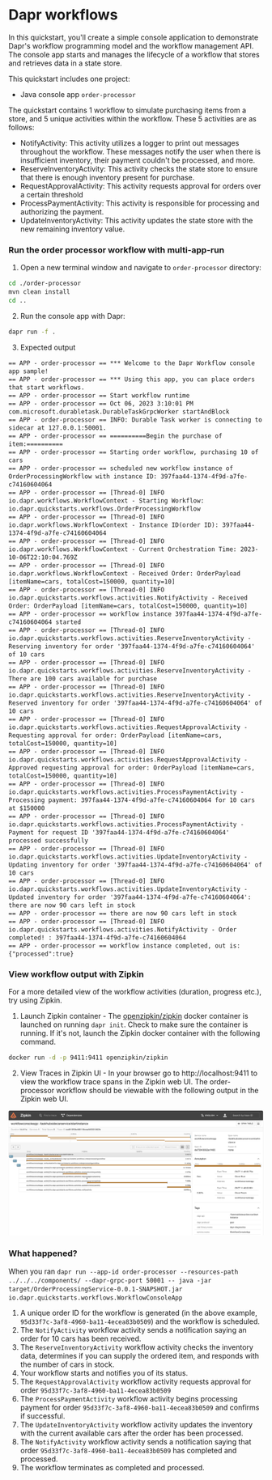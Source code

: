 # Dapr workflows

In this quickstart, you'll create a simple console application to demonstrate Dapr's workflow programming model and the workflow management API. The console app starts and manages the lifecycle of a workflow that stores and retrieves data in a state store.

This quickstart includes one project:

- Java console app `order-processor` 

The quickstart contains 1 workflow to simulate purchasing items from a store, and 5 unique activities within the workflow. These 5 activities are as follows:

- NotifyActivity: This activity utilizes a logger to print out messages throughout the workflow. These messages notify the user when there is insufficient inventory, their payment couldn't be processed, and more.
- ReserveInventoryActivity: This activity checks the state store to ensure that there is enough inventory present for purchase.
- RequestApprovalActivity: This activity requests approval for orders over a certain threshold
- ProcessPaymentActivity: This activity is responsible for processing and authorizing the payment.
- UpdateInventoryActivity: This activity updates the state store with the new remaining inventory value.

### Run the order processor workflow with multi-app-run

1. Open a new terminal window and navigate to `order-processor` directory: 

<!-- STEP
name: Install Java dependencies
-->

```bash
cd ./order-processor
mvn clean install
cd ..
```

<!-- END_STEP -->
2. Run the console app with Dapr: 

<!-- STEP
name: Run order-processor service
expected_stdout_lines:
  - '== APP - order-processor == there are now 90 cars left in stock'
  - '== APP - order-processor == workflow instance completed, out is: {"processed":true}'
expected_stderr_lines:
output_match_mode: substring
background: true
sleep: 15
timeout_seconds: 120
-->
    
```bash
dapr run -f .
```

<!-- END_STEP -->

3. Expected output


```
== APP - order-processor == *** Welcome to the Dapr Workflow console app sample!
== APP - order-processor == *** Using this app, you can place orders that start workflows.
== APP - order-processor == Start workflow runtime
== APP - order-processor == Oct 06, 2023 3:10:01 PM com.microsoft.durabletask.DurableTaskGrpcWorker startAndBlock
== APP - order-processor == INFO: Durable Task worker is connecting to sidecar at 127.0.0.1:50001.
== APP - order-processor == ==========Begin the purchase of item:==========
== APP - order-processor == Starting order workflow, purchasing 10 of cars
== APP - order-processor == scheduled new workflow instance of OrderProcessingWorkflow with instance ID: 397faa44-1374-4f9d-a7fe-c74160604064
== APP - order-processor == [Thread-0] INFO io.dapr.workflows.WorkflowContext - Starting Workflow: io.dapr.quickstarts.workflows.OrderProcessingWorkflow
== APP - order-processor == [Thread-0] INFO io.dapr.workflows.WorkflowContext - Instance ID(order ID): 397faa44-1374-4f9d-a7fe-c74160604064
== APP - order-processor == [Thread-0] INFO io.dapr.workflows.WorkflowContext - Current Orchestration Time: 2023-10-06T22:10:04.769Z
== APP - order-processor == [Thread-0] INFO io.dapr.workflows.WorkflowContext - Received Order: OrderPayload [itemName=cars, totalCost=150000, quantity=10]
== APP - order-processor == [Thread-0] INFO io.dapr.quickstarts.workflows.activities.NotifyActivity - Received Order: OrderPayload [itemName=cars, totalCost=150000, quantity=10]
== APP - order-processor == workflow instance 397faa44-1374-4f9d-a7fe-c74160604064 started
== APP - order-processor == [Thread-0] INFO io.dapr.quickstarts.workflows.activities.ReserveInventoryActivity - Reserving inventory for order '397faa44-1374-4f9d-a7fe-c74160604064' of 10 cars
== APP - order-processor == [Thread-0] INFO io.dapr.quickstarts.workflows.activities.ReserveInventoryActivity - There are 100 cars available for purchase
== APP - order-processor == [Thread-0] INFO io.dapr.quickstarts.workflows.activities.ReserveInventoryActivity - Reserved inventory for order '397faa44-1374-4f9d-a7fe-c74160604064' of 10 cars
== APP - order-processor == [Thread-0] INFO io.dapr.quickstarts.workflows.activities.RequestApprovalActivity - Requesting approval for order: OrderPayload [itemName=cars, totalCost=150000, quantity=10]
== APP - order-processor == [Thread-0] INFO io.dapr.quickstarts.workflows.activities.RequestApprovalActivity - Approved requesting approval for order: OrderPayload [itemName=cars, totalCost=150000, quantity=10]
== APP - order-processor == [Thread-0] INFO io.dapr.quickstarts.workflows.activities.ProcessPaymentActivity - Processing payment: 397faa44-1374-4f9d-a7fe-c74160604064 for 10 cars at $150000
== APP - order-processor == [Thread-0] INFO io.dapr.quickstarts.workflows.activities.ProcessPaymentActivity - Payment for request ID '397faa44-1374-4f9d-a7fe-c74160604064' processed successfully
== APP - order-processor == [Thread-0] INFO io.dapr.quickstarts.workflows.activities.UpdateInventoryActivity - Updating inventory for order '397faa44-1374-4f9d-a7fe-c74160604064' of 10 cars
== APP - order-processor == [Thread-0] INFO io.dapr.quickstarts.workflows.activities.UpdateInventoryActivity - Updated inventory for order '397faa44-1374-4f9d-a7fe-c74160604064': there are now 90 cars left in stock
== APP - order-processor == there are now 90 cars left in stock
== APP - order-processor == [Thread-0] INFO io.dapr.quickstarts.workflows.activities.NotifyActivity - Order completed! : 397faa44-1374-4f9d-a7fe-c74160604064
== APP - order-processor == workflow instance completed, out is: {"processed":true}
```

### View workflow output with Zipkin

For a more detailed view of the workflow activities (duration, progress etc.), try using Zipkin.

1. Launch Zipkin container - The [openzipkin/zipkin](https://hub.docker.com/r/openzipkin/zipkin/) docker container is launched on running `dapr init`. Check to make sure the container is running. If it's not, launch the Zipkin docker container with the following command.

```bash
docker run -d -p 9411:9411 openzipkin/zipkin
```

2. View Traces in Zipkin UI - In your browser go to http://localhost:9411 to view the workflow trace spans in the Zipkin web UI. The order-processor workflow should be viewable with the following output in the Zipkin web UI. 

<img src="img/workflow-trace-spans-zipkin.png">

### What happened? 

When you ran `dapr run --app-id order-processor --resources-path ../../../components/ --dapr-grpc-port 50001 -- java -jar target/OrderProcessingService-0.0.1-SNAPSHOT.jar io.dapr.quickstarts.workflows.WorkflowConsoleApp`

1. A unique order ID for the workflow is generated (in the above example, `95d33f7c-3af8-4960-ba11-4ecea83b0509`) and the workflow is scheduled.
2. The `NotifyActivity` workflow activity sends a notification saying an order for 10 cars has been received.
3. The `ReserveInventoryActivity` workflow activity checks the inventory data, determines if you can supply the ordered item, and responds with the number of cars in stock.
4. Your workflow starts and notifies you of its status.
5. The `RequestApprovalActivity` workflow activity requests approval for order `95d33f7c-3af8-4960-ba11-4ecea83b0509`
6. The `ProcessPaymentActivity` workflow activity begins processing payment for order `95d33f7c-3af8-4960-ba11-4ecea83b0509` and confirms if successful.
7. The `UpdateInventoryActivity` workflow activity updates the inventory with the current available cars after the order has been processed.
8. The `NotifyActivity` workflow activity sends a notification saying that order `95d33f7c-3af8-4960-ba11-4ecea83b0509` has completed and processed.
9. The workflow terminates as completed and processed.

